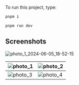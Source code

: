 To run this project, type:

```sh
pnpm i
```

```sh
pnpm run dev
```

## Screenshots
![photo_1_2024-06-05_18-52-15](https://github.com/pipeline-crawler/xs-ttt/assets/68857755/e3003a02-44ee-4dcb-b468-0ac1bad26d14)

| ![photo_1](https://github.com/pipeline-crawler/xs-ttt/assets/68857755/0d21b0e4-ccbd-48b7-b218-d4ad128b79ef) | ![photo_2](https://github.com/pipeline-crawler/xs-ttt/assets/68857755/004ee7c2-b9f8-4680-a5a8-844bb99ac382) |
| ----------------------------------------------------------------------------------------------------------- | ----------------------------------------------------------------------------------------------------------- |
| ![photo_3](https://github.com/pipeline-crawler/xs-ttt/assets/68857755/445c14de-afd8-4821-914b-94fc4aae5f7b) | ![photo_4](https://github.com/pipeline-crawler/xs-ttt/assets/68857755/d1a4fd61-783f-45ee-8103-6336e1375f21) |

